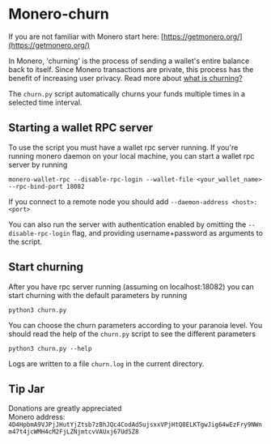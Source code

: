 # Monero-churn

If you are not familiar with Monero start here: [https://getmonero.org/](https://getmonero.org/)

In Monero, 'churning' is the process of sending a wallet's entire balance back to itself. Since Monero transactions
are private, this process has the benefit of increasing user privacy.
Read more about [what is churning?](https://monero.stackexchange.com/questions/4565/what-is-churning)

The `churn.py` script automatically churns your funds multiple times in a selected time interval.  

## Starting a wallet RPC server
To use the script you must have a wallet rpc server running. If you're running monero daemon on 
your local machine, you can start a wallet rpc server by running
```
monero-wallet-rpc --disable-rpc-login --wallet-file <your_wallet_name> --rpc-bind-port 18082 
```
If you connect to a remote node you should add `--daemon-address <host>:<port>`

You can also run the server with authentication enabled by omitting the `--disable-rpc-login` flag, and providing
username+password as arguments to the script.

## Start churning

After you have rpc server running (assuming on localhost:18082) you can start churning with the default 
parameters by running
```
python3 churn.py
```

You can choose the churn parameters according to your paranoia level. You should read
the help of the `churn.py` script to see the different parameters
```
python3 churn.py --help
```

Logs are written to a file `churn.log` in the current directory.

## Tip Jar
Donations are greatly appreciated  
Monero address: `4D4HpbmA9VJPjJHutYjZtsb7zBhJQc4CodAd5ujsxxVPjHtQ8ELKTgwJig64wEzFry9NWnm47t4jcWMH4cM2FjLZNjmtcvVAUxj67Ud5Z8`
